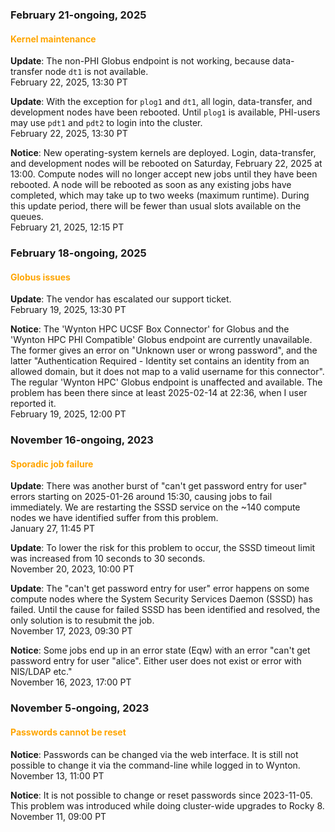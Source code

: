 ### February 21-ongoing, 2025

#### <span style="color: orange;">Kernel maintenance</span>

<!--
**Resolved**: All compute nodes have been rebooted.
<br><span class="timestamp">MONTH, DAY, YEAR, HOUR:MINUTE PT</span>
-->

**Update**: The non-PHI Globus endpoint is not working, because
data-transfer node `dt1` is not available.
<br><span class="timestamp">February 22, 2025, 13:30 PT</span>

**Update**: With the exception for `plog1` and `dt1`, all login,
data-transfer, and development nodes have been rebooted. Until `plog1`
is available, PHI-users may use `pdt1` and `pdt2` to login into the
cluster.
<br><span class="timestamp">February 22, 2025, 13:30 PT</span>

**Notice**: New operating-system kernels are deployed. Login,
data-transfer, and development nodes will be rebooted on Saturday,
February 22, 2025 at 13:00. Compute nodes will no longer accept new
jobs until they have been rebooted. A node will be rebooted as soon as
any existing jobs have completed, which may take up to two weeks
(maximum runtime). During this update period, there will be fewer than
usual slots available on the queues.
<br><span class="timestamp">February 21, 2025, 12:15 PT</span>


### February 18-ongoing, 2025

#### <span style="color: orange;">Globus issues</span>

**Update**: The vendor has escalated our support ticket.
<br><span class="timestamp">February 19, 2025, 13:30 PT</span>

**Notice**: The 'Wynton HPC UCSF Box Connector' for Globus and the
'Wynton HPC PHI Compatible' Globus endpoint are currently
unavailable. The former gives an error on "Unknown user or wrong
password", and the latter "Authentication Required - Identity set
contains an identity from an allowed domain, but it does not map to a
valid username for this connector". The regular 'Wynton HPC' Globus
endpoint is unaffected and available. The problem has been there since
at least 2025-02-14 at 22:36, when I user reported it.
<br><span class="timestamp">February 19, 2025, 12:00 PT</span>


### November 16-ongoing, 2023

#### <span style="color: orange;">Sporadic job failure</span>

**Update**: There was another burst of "can't get password entry for
user" errors starting on 2025-01-26 around 15:30, causing jobs to fail
immediately. We are restarting the SSSD service on the ~140 compute
nodes we have identified suffer from this problem.  <br><span
class="timestamp">January 27, 11:45 PT</span>

**Update**: To lower the risk for this problem to occur, the SSSD
timeout limit was increased from 10 seconds to 30 seconds.
<br><span class="timestamp">November 20, 2023, 10:00 PT</span>

**Update**: The "can't get password entry for user" error happens on
some compute nodes where the System Security Services Daemon (SSSD)
has failed.  Until the cause for failed SSSD has been identified and
resolved, the only solution is to resubmit the job.
<br><span class="timestamp">November 17, 2023, 09:30 PT</span>

**Notice**: Some jobs end up in an error state (Eqw) with an error
"can't get password entry for user "alice". Either user does not exist
or error with NIS/LDAP etc."
<br><span class="timestamp">November 16, 2023, 17:00 PT</span>

<!--
start: 2023-11-17T16:00:00
stop: 
length: 
severity: 
affected: jobs
reason: scheduled
 -->



### November 5-ongoing, 2023

#### <span style="color: orange;">Passwords cannot be reset</span>

**Notice**: Passwords can be changed via the web interface. It is
still not possible to change it via the command-line while logged in
to Wynton.
<br><span class="timestamp">November 13, 11:00 PT</span>

**Notice**: It is not possible to change or reset passwords since
2023-11-05. This problem was introduced while doing cluster-wide
upgrades to Rocky 8.
<br><span class="timestamp">November 11, 09:00 PT</span>
